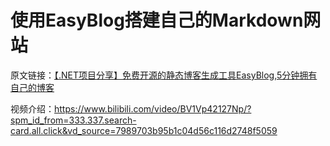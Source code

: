 # 使用EasyBlog搭建自己的Markdown网站

原文链接：[【.NET项目分享】免费开源的静态博客生成工具EasyBlog,5分钟拥有自己的博客](https://www.cnblogs.com/msdeveloper/p/18201819/open-dotnet-easyblog)

视频介绍：https://www.bilibili.com/video/BV1Vp42127Np/?spm_id_from=333.337.search-card.all.click&vd_source=7989703b95b1c04d56c116d2748f5059